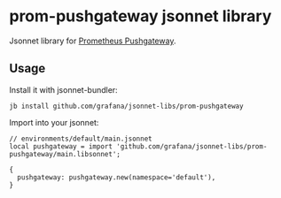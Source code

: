 # prom-pushgateway jsonnet library

Jsonnet library for [Prometheus Pushgateway](https://github.com/prometheus/pushgateway). 

## Usage

Install it with jsonnet-bundler:

```console
jb install github.com/grafana/jsonnet-libs/prom-pushgateway
```

Import into your jsonnet:

```jsonnet
// environments/default/main.jsonnet
local pushgateway = import 'github.com/grafana/jsonnet-libs/prom-pushgateway/main.libsonnet';

{
  pushgateway: pushgateway.new(namespace='default'),
}
```
